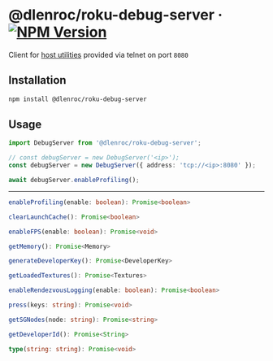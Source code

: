 # @dlenroc/roku-debug-server · [![NPM Version](https://img.shields.io/npm/v/@dlenroc/roku-debug-server)](https://www.npmjs.com/package/@dlenroc/roku-debug-server)

Client for [host utilities](https://developer.roku.com/en-gb/docs/developer-program/debugging/debugging-channels.md#scenegraph-debug-server-port-8080-commands) provided via telnet on port `8080`

## Installation

```sh
npm install @dlenroc/roku-debug-server
```

## Usage

```typescript
import DebugServer from '@dlenroc/roku-debug-server';

// const debugServer = new DebugServer('<ip>');
const debugServer = new DebugServer({ address: 'tcp://<ip>:8080' });

await debugServer.enableProfiling();
```

---

<!-- TODO: bsprof-status -->

```typescript
enableProfiling(enable: boolean): Promise<boolean>
```

```typescript
clearLaunchCache(): Promise<boolean>
```

```typescript
enableFPS(enable: boolean): Promise<void>
```

```typescript
getMemory(): Promise<Memory>
```

```typescript
generateDeveloperKey(): Promise<DeveloperKey>
```

```typescript
getLoadedTextures(): Promise<Textures>
```

```typescript
enableRendezvousLogging(enable: boolean): Promise<boolean>
```

<!-- TODO: plugins -->

```typescript
press(keys: string): Promise<void>
```

<!-- TODO: r2d2_bitmaps -->

```typescript
getSGNodes(node: string): Promise<string>
```

<!-- TODO: sgperf -->

```typescript
getDeveloperId(): Promise<String>
```

```typescript
type(string: string): Promise<void>
```
